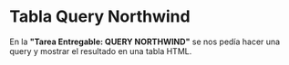 # Tabla Query Northwind

En la **"Tarea Entregable: QUERY NORTHWIND"** se nos pedía hacer una query y mostrar el resultado en una tabla HTML.

